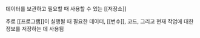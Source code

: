 데이터를 보관하고 필요할 때 사용할 수 있는 [[저장소]]

주로 [[프로그램]]이 실행될 때 필요한 데이터, [[변수]], 코드, 그리고 현재 작업에 대한 정보를 저장하는 데 사용됨